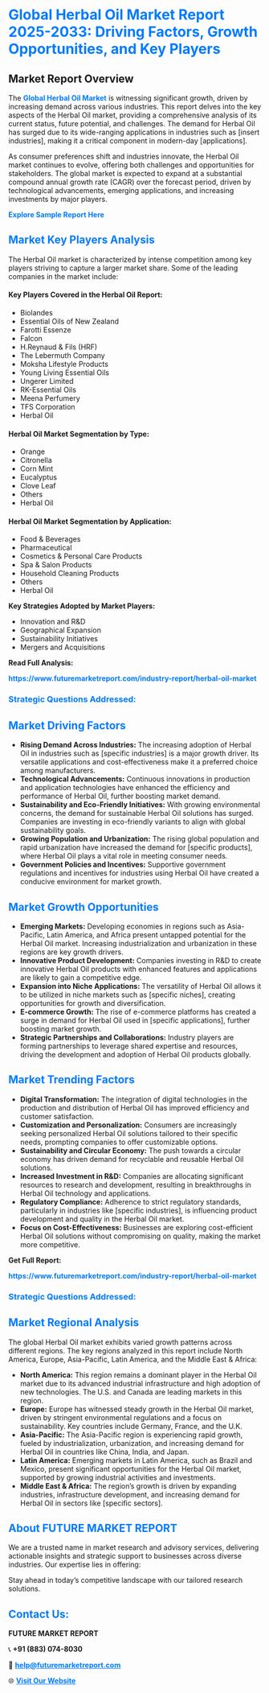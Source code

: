 <h1 style="color: #007BFF;">Global Herbal Oil Market Report 2025-2033: Driving Factors, Growth Opportunities, and Key Players</h1>

<section id="overview">
<h2>Market Report Overview</h2>
<p>The <a href="https://www.futuremarketreport.com/industry-report/herbal-oil-market" style="color: #007BFF; text-decoration: none;"><strong>Global Herbal Oil Market</strong></a> is witnessing significant growth, driven by increasing demand across various industries. This report delves into the key aspects of the Herbal Oil market, providing a comprehensive analysis of its current status, future potential, and challenges. The demand for Herbal Oil has surged due to its wide-ranging applications in industries such as [insert industries], making it a critical component in modern-day [applications].</p>
<p>As consumer preferences shift and industries innovate, the Herbal Oil market continues to evolve, offering both challenges and opportunities for stakeholders. The global market is expected to expand at a substantial compound annual growth rate (CAGR) over the forecast period, driven by technological advancements, emerging applications, and increasing investments by major players.</p>
</section>

<section id="overview">
<p><a href="https://www.futuremarketreport.com/request-sample/reportId=107896" style="color: #007BFF; text-decoration: none;"><strong>Explore Sample Report Here</strong></a></p>
</section>

<section id="key-players">
<h2 style="color: #007BFF;">Market Key Players Analysis</h2>
<p>The Herbal Oil market is characterized by intense competition among key players striving to capture a larger market share. Some of the leading companies in the market include:</p>
<h4>Key Players Covered in the Herbal Oil Report:</h4>
<ul><li>Biolandes</li><li>Essential Oils of New Zealand</li><li>Farotti Essenze</li><li>Falcon</li><li>H.Reynaud &amp; Fils (HRF)</li><li>The Lebermuth Company</li><li>Moksha Lifestyle Products</li><li>Young Living Essential Oils</li><li>Ungerer Limited</li><li>RK-Essential Oils</li><li>Meena Perfumery</li><li>TFS Corporation</li><li>Herbal Oil</li></ul>
<h4>Herbal Oil Market Segmentation by Type:</h4>
<ul><li>Orange</li><li>Citronella</li><li>Corn Mint</li><li>Eucalyptus</li><li>Clove Leaf</li><li>Others</li><li>Herbal Oil</li></ul>

<h4>Herbal Oil Market Segmentation by Application:</h4>
<ul><li>Food &amp; Beverages</li><li>Pharmaceutical</li><li>Cosmetics &amp; Personal Care Products</li><li>Spa &amp; Salon Products</li><li>Household Cleaning Products</li><li>Others</li><li>Herbal Oil</li></ul>
<p><strong>Key Strategies Adopted by Market Players:</strong></p>
<ul>
<li>Innovation and R&D</li>
<li>Geographical Expansion</li>
<li>Sustainability Initiatives</li>
<li>Mergers and Acquisitions</li>
</ul>
</section>

<section>
<p><strong>Read Full Analysis: </strong></p><a href="https://www.futuremarketreport.com/industry-report/herbal-oil-market" style="color: #007BFF; text-decoration: none;"><strong>https://www.futuremarketreport.com/industry-report/herbal-oil-market</strong></a>
<h3 style="color: #007BFF;">Strategic Questions Addressed:</h3>
</section>

<section id="driving-factors">
<h2 style="color: #007BFF;">Market Driving Factors</h2>
<ul>
<li><strong>Rising Demand Across Industries:</strong> The increasing adoption of Herbal Oil in industries such as [specific industries] is a major growth driver. Its versatile applications and cost-effectiveness make it a preferred choice among manufacturers.</li>
<li><strong>Technological Advancements:</strong> Continuous innovations in production and application technologies have enhanced the efficiency and performance of Herbal Oil, further boosting market demand.</li>
<li><strong>Sustainability and Eco-Friendly Initiatives:</strong> With growing environmental concerns, the demand for sustainable Herbal Oil solutions has surged. Companies are investing in eco-friendly variants to align with global sustainability goals.</li>
<li><strong>Growing Population and Urbanization:</strong> The rising global population and rapid urbanization have increased the demand for [specific products], where Herbal Oil plays a vital role in meeting consumer needs.</li>
<li><strong>Government Policies and Incentives:</strong> Supportive government regulations and incentives for industries using Herbal Oil have created a conducive environment for market growth.</li>
</ul>
</section>

<section id="growth-opportunities">
<h2 style="color: #007BFF;">Market Growth Opportunities</h2>
<ul>
<li><strong>Emerging Markets:</strong> Developing economies in regions such as Asia-Pacific, Latin America, and Africa present untapped potential for the Herbal Oil market. Increasing industrialization and urbanization in these regions are key growth drivers.</li>
<li><strong>Innovative Product Development:</strong> Companies investing in R&D to create innovative Herbal Oil products with enhanced features and applications are likely to gain a competitive edge.</li>
<li><strong>Expansion into Niche Applications:</strong> The versatility of Herbal Oil allows it to be utilized in niche markets such as [specific niches], creating opportunities for growth and diversification.</li>
<li><strong>E-commerce Growth:</strong> The rise of e-commerce platforms has created a surge in demand for Herbal Oil used in [specific applications], further boosting market growth.</li>
<li><strong>Strategic Partnerships and Collaborations:</strong> Industry players are forming partnerships to leverage shared expertise and resources, driving the development and adoption of Herbal Oil products globally.</li>
</ul>
</section>

<section id="trending-factors">
<h2 style="color: #007BFF;">Market Trending Factors</h2>
<ul>
<li><strong>Digital Transformation:</strong> The integration of digital technologies in the production and distribution of Herbal Oil has improved efficiency and customer satisfaction.</li>
<li><strong>Customization and Personalization:</strong> Consumers are increasingly seeking personalized Herbal Oil solutions tailored to their specific needs, prompting companies to offer customizable options.</li>
<li><strong>Sustainability and Circular Economy:</strong> The push towards a circular economy has driven demand for recyclable and reusable Herbal Oil solutions.</li>
<li><strong>Increased Investment in R&D:</strong> Companies are allocating significant resources to research and development, resulting in breakthroughs in Herbal Oil technology and applications.</li>
<li><strong>Regulatory Compliance:</strong> Adherence to strict regulatory standards, particularly in industries like [specific industries], is influencing product development and quality in the Herbal Oil market.</li>
<li><strong>Focus on Cost-Effectiveness:</strong> Businesses are exploring cost-efficient Herbal Oil solutions without compromising on quality, making the market more competitive.</li>
</ul>
</section>

<section>
<p><strong>Get Full Report: </strong></p><a href="https://www.futuremarketreport.com/industry-report/herbal-oil-market" style="color: #007BFF; text-decoration: none;"><strong>https://www.futuremarketreport.com/industry-report/herbal-oil-market</strong></a>
<h3 style="color: #007BFF;">Strategic Questions Addressed:</h3>
</section>


<section id="regional-analysis">
<h2 style="color: #007BFF;">Market Regional Analysis</h2>
<p>The global Herbal Oil market exhibits varied growth patterns across different regions. The key regions analyzed in this report include North America, Europe, Asia-Pacific, Latin America, and the Middle East & Africa:</p>
<ul>
<li><strong>North America:</strong> This region remains a dominant player in the Herbal Oil market due to its advanced industrial infrastructure and high adoption of new technologies. The U.S. and Canada are leading markets in this region.</li>
<li><strong>Europe:</strong> Europe has witnessed steady growth in the Herbal Oil market, driven by stringent environmental regulations and a focus on sustainability. Key countries include Germany, France, and the U.K.</li>
<li><strong>Asia-Pacific:</strong> The Asia-Pacific region is experiencing rapid growth, fueled by industrialization, urbanization, and increasing demand for Herbal Oil in countries like China, India, and Japan.</li>
<li><strong>Latin America:</strong> Emerging markets in Latin America, such as Brazil and Mexico, present significant opportunities for the Herbal Oil market, supported by growing industrial activities and investments.</li>
<li><strong>Middle East & Africa:</strong> The region’s growth is driven by expanding industries, infrastructure development, and increasing demand for Herbal Oil in sectors like [specific sectors].</li>
</ul>
</section>

<footer>
<h2 style="color: #007BFF;">About FUTURE MARKET REPORT</h2>
<p>We are a trusted name in market research and advisory services, delivering actionable insights and strategic support to businesses across diverse industries. Our expertise lies in offering:</p>

<p>Stay ahead in today’s competitive landscape with our tailored research solutions.</p>

<h2 style="color: #007BFF;">Contact Us:</h2>
<p><strong>FUTURE MARKET REPORT</strong></p>
<p>📞 <strong>+91 (883) 074-8030</strong></p>
<p>📧 <strong><a href="mailto:help@futuremarketreport.com" style="color: #007BFF;">help@futuremarketreport.com</a></strong></p>
<p>🌐 <strong><a href="https://www.futuremarketreport.com/" style="color: #007BFF;">Visit Our Website</a></strong></p>
</footer>